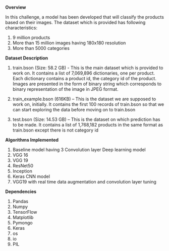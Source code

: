 **Overview**

In this challenge, a model has been developed that will classify the products based on their images. The dataset which is provided has following characteristics:
1. 9 million products
2. More than 15 million images having 180x180 resolution
3. More than 5000 categories

**Dataset Description**

1. train.bson (Size: 58.2 GB) - This is the main dataset which is provided to work on. It contains a list of 7,069,896 dictionaries, one per product. Each dictionary contains a product id, the category id of the product. Images are presented in the form of binary
string which corresponds to binary representation of the image in JPEG format.

2. train_example.bson (616KB) – This is the dataset we are supposed to work on, initially. It contains the first 100 records of train.bson so that we can start exploring the data before moving on to train.bson

3. test.bson (Size: 14.53 GB) – This is the dataset on which prediction has to be made. It contains a list of 1,768,182 products in the same format as train.bson except there is not category id

**Algorithms Implemented**

1. Baseline model having 3 Convolution layer Deep learning model
2. VGG 16 
3. VGG 19
4. ResNet50
5. Inception
6. Keras CNN model
7. VGG19 with real time data augmentation and convolution layer tuning

**Dependencies**

1. Pandas
2. Numpy
3. TensorFlow
4. Matplotlib
5. Pymongo
6. Keras
7. os
8. io
9. PIL

